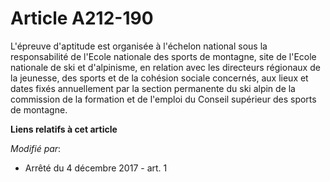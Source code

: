 # Article A212-190

L'épreuve d'aptitude est organisée à l'échelon national sous la responsabilité de l'Ecole nationale des sports de montagne,
site de l'Ecole nationale de ski et d'alpinisme, en relation avec les directeurs régionaux de la jeunesse, des sports et de
la cohésion sociale concernés, aux lieux et dates fixés annuellement par la section permanente du ski alpin de la commission
de la formation et de l'emploi du Conseil supérieur des sports de montagne.

**Liens relatifs à cet article**

_Modifié par_:

  - Arrêté du 4 décembre 2017 - art. 1
